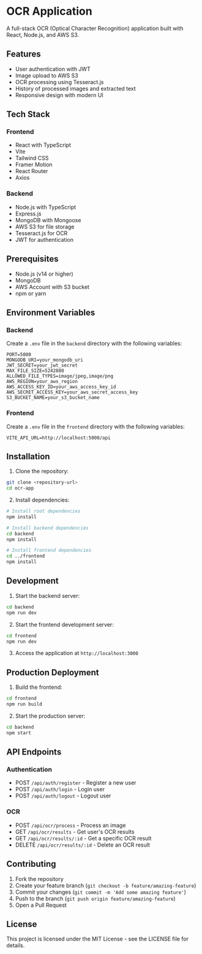 # OCR Application

A full-stack OCR (Optical Character Recognition) application built with React, Node.js, and AWS S3.

## Features

- User authentication with JWT
- Image upload to AWS S3
- OCR processing using Tesseract.js
- History of processed images and extracted text
- Responsive design with modern UI

## Tech Stack

### Frontend

- React with TypeScript
- Vite
- Tailwind CSS
- Framer Motion
- React Router
- Axios

### Backend

- Node.js with TypeScript
- Express.js
- MongoDB with Mongoose
- AWS S3 for file storage
- Tesseract.js for OCR
- JWT for authentication

## Prerequisites

- Node.js (v14 or higher)
- MongoDB
- AWS Account with S3 bucket
- npm or yarn

## Environment Variables

### Backend

Create a `.env` file in the `backend` directory with the following variables:

```env
PORT=5000
MONGODB_URI=your_mongodb_uri
JWT_SECRET=your_jwt_secret
MAX_FILE_SIZE=5242880
ALLOWED_FILE_TYPES=image/jpeg,image/png
AWS_REGION=your_aws_region
AWS_ACCESS_KEY_ID=your_aws_access_key_id
AWS_SECRET_ACCESS_KEY=your_aws_secret_access_key
S3_BUCKET_NAME=your_s3_bucket_name
```

### Frontend

Create a `.env` file in the `frontend` directory with the following variables:

```env
VITE_API_URL=http://localhost:5000/api
```

## Installation

1. Clone the repository:

```bash
git clone <repository-url>
cd ocr-app
```

2. Install dependencies:

```bash
# Install root dependencies
npm install

# Install backend dependencies
cd backend
npm install

# Install frontend dependencies
cd ../frontend
npm install
```

## Development

1. Start the backend server:

```bash
cd backend
npm run dev
```

2. Start the frontend development server:

```bash
cd frontend
npm run dev
```

3. Access the application at `http://localhost:3000`

## Production Deployment

1. Build the frontend:

```bash
cd frontend
npm run build
```

2. Start the production server:

```bash
cd backend
npm start
```

## API Endpoints

### Authentication

- POST `/api/auth/register` - Register a new user
- POST `/api/auth/login` - Login user
- POST `/api/auth/logout` - Logout user

### OCR

- POST `/api/ocr/process` - Process an image
- GET `/api/ocr/results` - Get user's OCR results
- GET `/api/ocr/results/:id` - Get a specific OCR result
- DELETE `/api/ocr/results/:id` - Delete an OCR result

## Contributing

1. Fork the repository
2. Create your feature branch (`git checkout -b feature/amazing-feature`)
3. Commit your changes (`git commit -m 'Add some amazing feature'`)
4. Push to the branch (`git push origin feature/amazing-feature`)
5. Open a Pull Request

## License

This project is licensed under the MIT License - see the LICENSE file for details.
